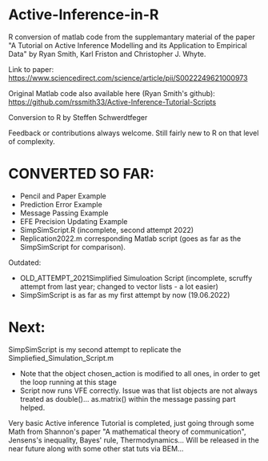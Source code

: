 # Active-Inference-in-R

 R conversion of matlab code from the supplemantary material
 of the paper "A Tutorial on Active Inference Modelling and its Application to Empirical Data" 
 by Ryan Smith, Karl Friston and Christopher J. Whyte.

 Link to paper: https://www.sciencedirect.com/science/article/pii/S0022249621000973
 
 Original Matlab code also available here (Ryan Smith's github):  https://github.com/rssmith33/Active-Inference-Tutorial-Scripts

 Conversion to R by Steffen Schwerdtfeger

 Feedback or contributions always welcome. Still fairly new to R on that level of complexity.
 
 
# CONVERTED SO FAR:

- Pencil and Paper Example
- Prediction Error Example
- Message Passing Example
- EFE Precision Updating Example 
- SimpSimScript.R (incomplete, second attempt 2022)
- Replication2022.m corresponding Matlab script (goes as far as the SimpSimScript for comparison). 

Outdated:
- OLD_ATTEMPT_2021Simplified Simuloation Script (incomplete, scruffy attempt from last year; changed to vector lists - a lot easier)
- SimpSimScript is as far as my first attempt by now (19.06.2022)

# Next:
SimpSimScript is my second attempt to replicate the Simpliefied_Simulation_Script.m 
- Note that the object chosen_action is modified to all ones, in order to get the loop running at this stage
- Script now runs VFE correctly. Issue was that list objects are not always treated as double()... as.matrix() 
  within the message passing part helped. 
 
Very basic Active inference Tutorial is completed, just going through some Math from Shannon's paper "A mathematical theory of communication", 
Jensens's inequality, Bayes' rule, Thermodynamics... Will be released in the near future along with some other stat tuts via BEM... 



 

